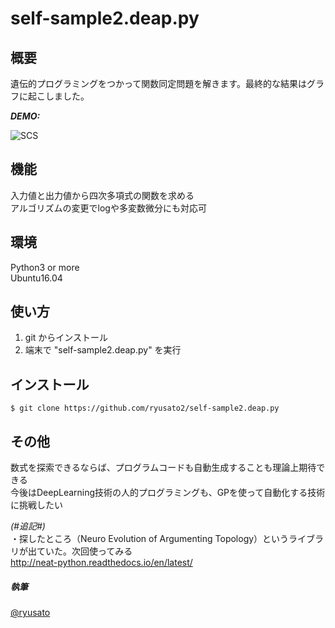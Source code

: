 # self-sample2.deap.py


## 概要

遺伝的プログラミングをつかって関数同定問題を解きます。最終的な結果はグラフに起こしました。

***DEMO:***

![SCS](http://imgur.com/a/QLw87 "サンプル")

## 機能


入力値と出力値から四次多項式の関数を求める  
アルゴリズムの変更でlogや多変数微分にも対応可  
 


## 環境  

Python3 or more  
Ubuntu16.04  

## 使い方

1. git からインストール
2. 端末で "self-sample2.deap.py" を実行

## インストール

    $ git clone https://github.com/ryusato2/self-sample2.deap.py

## その他

数式を探索できるならば、プログラムコードも自動生成することも理論上期待できる  
今後はDeepLearning技術の人的プログラミングも、GPを使って自動化する技術に挑戦したい  

*(#追記#)*  
・探したところ（Neuro Evolution of Argumenting Topology）というライブラリが出ていた。次回使ってみる   
 http://neat-python.readthedocs.io/en/latest/

##### 執筆

[@ryusato](https://facebook.com/baranohana.jp)


